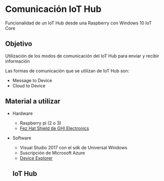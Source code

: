# Comunicación IoT Hub
Funcionalidad de un IoT Hub desde una Raspberry con Windows 10 IoT Core

## Objetivo
Utilización de los modos de comunicación del IoT Hub para enviar y recibir información

Las formas de comunicación que se utilizan de IoT Hub  son:

* Message to Device
* Cloud to Device

## Material a utilizar

* Hardware
  - Raspberry pi (2 o 3)
  - [Fez Hat Shield de GHI Electronics](https://old.ghielectronics.com/catalog/product/500)
  
* Software
  - Visual Studio 2017 con el sdk de Universal Windows
  - Suscripción de Microsoft Azure
  - [Device Explorer](https://github.com/Azure/azure-iot-sdk-csharp/tree/master/tools/DeviceExplorer)
  
  ## IoT Hub
